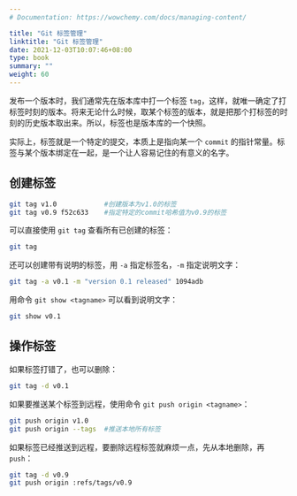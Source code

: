 ```yaml
---
# Documentation: https://wowchemy.com/docs/managing-content/

title: "Git 标签管理"
linktitle: "Git 标签管理"
date: 2021-12-03T10:07:46+08:00
type: book
summary: ""
weight: 60
---
```


<!--more-->

发布一个版本时，我们通常先在版本库中打一个标签 `tag`，这样，就唯一确定了打标签时刻的版本。将来无论什么时候，取某个标签的版本，就是把那个打标签的时刻的历史版本取出来。所以，标签也是版本库的一个快照。

实际上，标签就是一个特定的提交，本质上是指向某一个 `commit` 的指针常量。标签与某个版本绑定在一起，是一个让人容易记住的有意义的名字。

## 创建标签

```sh
git tag v1.0			#创建版本为v1.0的标签
git tag v0.9 f52c633	#指定特定的commit哈希值为v0.9的标签
```

可以直接使用 `git tag` 查看所有已创建的标签：

```sh
git tag
```

还可以创建带有说明的标签，用 `-a` 指定标签名，`-m` 指定说明文字：

```sh
git tag -a v0.1 -m "version 0.1 released" 1094adb
```

用命令 `git show <tagname>` 可以看到说明文字：

```sh
git show v0.1
```

## 操作标签

如果标签打错了，也可以删除：

```sh
git tag -d v0.1
```

如果要推送某个标签到远程，使用命令 `git push origin <tagname>`：

```sh
git push origin v1.0
git push origin --tags	#推送本地所有标签
```

如果标签已经推送到远程，要删除远程标签就麻烦一点，先从本地删除，再 `push`：

```sh
git tag -d v0.9
git push origin :refs/tags/v0.9
```
